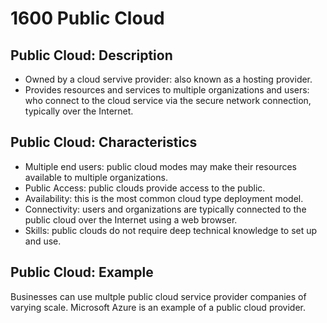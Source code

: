 # 1600 Public Cloud

## Public Cloud: Description

- Owned by a cloud servive provider: also known as a hosting provider.
- Provides resources and services to multiple organizations and users: who connect to the cloud service via the secure network connection, typically over the Internet.

## Public Cloud: Characteristics

- Multiple end users: public cloud modes may make their resources available to multiple organizations.
- Public Access: public clouds provide access to the public.
- Availability: this is the most common cloud type deployment model.
- Connectivity: users and organizations are typically connected to the public cloud over the Internet using a web browser.
- Skills: public clouds do not require deep technical knowledge to set up and use.

## Public Cloud: Example

Businesses can use multple public cloud service provider companies of varying scale. Microsoft Azure is an example of a public cloud provider.
